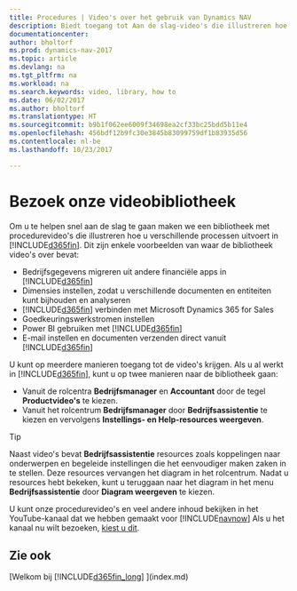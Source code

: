 ```yaml
---
title: Procedures | Video's over het gebruik van Dynamics NAV
description: Biedt toegang tot Aan de slag-video's die illustreren hoe u veel voorkomende taken uitvoert.
documentationcenter: 
author: bholtorf
ms.prod: dynamics-nav-2017
ms.topic: article
ms.devlang: na
ms.tgt_pltfrm: na
ms.workload: na
ms.search.keywords: video, library, how to
ms.date: 06/02/2017
ms.author: bholtorf
ms.translationtype: HT
ms.sourcegitcommit: b9b1f062ee6009f34698ea2cf33bc25bdd5b11e4
ms.openlocfilehash: 456bdf12b9fc30e3845b83099759df1b83935d56
ms.contentlocale: nl-be
ms.lasthandoff: 10/23/2017

---
```

# <a name="visit-our-video-library"></a>Bezoek onze videobibliotheek
Om u te helpen snel aan de slag te gaan maken we een bibliotheek met procedurevideo's die illustreren hoe u verschillende processen uitvoert in [!INCLUDE[d365fin](includes/d365fin_md.md)]. Dit zijn enkele voorbeelden van waar de bibliotheek video's over bevat:  

* Bedrijfsgegevens migreren uit andere financiële apps in [!INCLUDE[d365fin](includes/d365fin_md.md)]  
* Dimensies instellen, zodat u verschillende documenten en entiteiten kunt bijhouden en analyseren
* [!INCLUDE[d365fin](includes/d365fin_md.md)] verbinden met Microsoft Dynamics 365 for Sales
* Goedkeuringswerkstromen instellen  
* Power BI gebruiken met [!INCLUDE[d365fin](includes/d365fin_md.md)]  
* E-mail instellen en documenten verzenden direct vanuit [!INCLUDE[d365fin](includes/d365fin_md.md)]  

U kunt op meerdere manieren toegang tot de video's krijgen. Als u al werkt in [!INCLUDE[d365fin](includes/d365fin_md.md)], kunt u op twee manieren naar de bibliotheek gaan:

* Vanuit de rolcentra **Bedrijfsmanager** en **Accountant** door de tegel **Productvideo's** te kiezen.  
* Vanuit het rolcentrum **Bedrijfsmanager** door **Bedrijfsassistentie** te kiezen en vervolgens **Instellings- en Help-resources weergeven**.  

> [!Tip]  
> Naast video's bevat **Bedrijfsassistentie** resources zoals koppelingen naar onderwerpen en begeleide instellingen die het eenvoudiger maken zaken in te stellen. Deze resources vervangen het diagram in het rolcentrum. Nadat u resources hebt bekeken, kunt u teruggaan naar het diagram in het menu **Bedrijfsassistentie** door **Diagram weergeven** te kiezen.  

U kunt onze procedurevideo's en veel andere inhoud bekijken in het YouTube-kanaal dat we hebben gemaakt voor [!INCLUDE[navnow](includes/navnow_md.md)] Als u het kanaal nu wilt bezoeken, [kiest u dit](https://go.microsoft.com/fwlink/?linkid=851533).

## <a name="see-also"></a>Zie ook
[Welkom bij [!INCLUDE[d365fin_long](includes/d365fin_long_md.md)] ](index.md)

